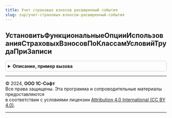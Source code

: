 ```yaml
---
title: Учет страховых взносов расширенный события
slug: zup/учет-страховых-взносов-расширенный-события
---
```



## УстановитьФункциональныеОпцииИспользованияСтраховыхВзносовПоКлассамУсловийТрудаПриЗаписи
<details style="margin: 1em 0; padding: 0.5em; border: 1px solid #ccc; border-radius: 6px;">

<summary style="font-weight: bold; cursor: pointer;">Описание, пример вызова</summary>

```bsl

Процедура УстановитьФункциональныеОпцииИспользованияСтраховыхВзносовПоКлассамУсловийТрудаПриЗаписи(Источник, Отказ, Замещение) Экспорт
```

Пример вызова
```bsl
УчетСтраховыхВзносовРасширенныйСобытия.УстановитьФункциональныеОпцииИспользованияСтраховыхВзносовПоКлассамУсловийТрудаПриЗаписи(Источник, Отказ, Замещение) 
```
</details>

---

© 2024, **ООО 1С-Софт**  
Все права защищены. Эта программа и сопроводительные материалы предоставляются  
в соответствии с условиями лицензии [Attribution 4.0 International (CC BY 4.0)](https://creativecommons.org/licenses/by/4.0/legalcode).

---
